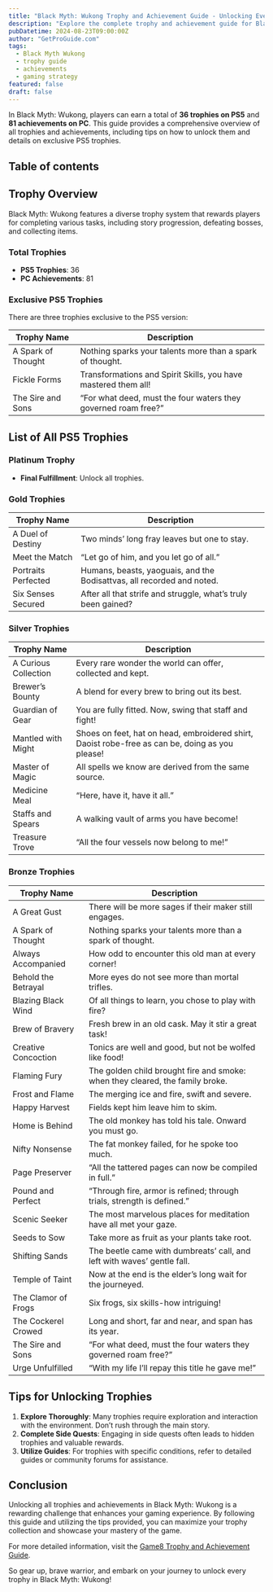 ```yaml
---
title: "Black Myth: Wukong Trophy and Achievement Guide - Unlocking Every Reward"
description: "Explore the complete trophy and achievement guide for Black Myth: Wukong, including tips on how to unlock each trophy and exclusive PS5 achievements."
pubDatetime: 2024-08-23T09:00:00Z
author: "GetProGuide.com"
tags:
  - Black Myth Wukong
  - trophy guide
  - achievements
  - gaming strategy
featured: false
draft: false
---
```


In Black Myth: Wukong, players can earn a total of **36 trophies on PS5** and **81 achievements on PC**. This guide provides a comprehensive overview of all trophies and achievements, including tips on how to unlock them and details on exclusive PS5 trophies.

## Table of contents

## Trophy Overview

Black Myth: Wukong features a diverse trophy system that rewards players for completing various tasks, including story progression, defeating bosses, and collecting items.

### Total Trophies

- **PS5 Trophies**: 36
- **PC Achievements**: 81

### Exclusive PS5 Trophies

There are three trophies exclusive to the PS5 version:

| Trophy Name          | Description                                                  |
|----------------------|--------------------------------------------------------------|
| A Spark of Thought    | Nothing sparks your talents more than a spark of thought.   |
| Fickle Forms          | Transformations and Spirit Skills, you have mastered them all! |
| The Sire and Sons     | “For what deed, must the four waters they governed roam free?” |

## List of All PS5 Trophies

### Platinum Trophy

- **Final Fulfillment**: Unlock all trophies.

### Gold Trophies

| Trophy Name          | Description                                                  |
|----------------------|--------------------------------------------------------------|
| A Duel of Destiny     | Two minds’ long fray leaves but one to stay.                |
| Meet the Match        | “Let go of him, and you let go of all.”                     |
| Portraits Perfected   | Humans, beasts, yaoguais, and the Bodisattvas, all recorded and noted. |
| Six Senses Secured    | After all that strife and struggle, what’s truly been gained? |

### Silver Trophies

| Trophy Name          | Description                                                  |
|----------------------|--------------------------------------------------------------|
| A Curious Collection   | Every rare wonder the world can offer, collected and kept.  |
| Brewer’s Bounty       | A blend for every brew to bring out its best.               |
| Guardian of Gear      | You are fully fitted. Now, swing that staff and fight!      |
| Mantled with Might    | Shoes on feet, hat on head, embroidered shirt, Daoist robe-free as can be, doing as you please! |
| Master of Magic       | All spells we know are derived from the same source.        |
| Medicine Meal         | “Here, have it, have it all.”                               |
| Staffs and Spears     | A walking vault of arms you have become!                    |
| Treasure Trove        | “All the four vessels now belong to me!”                    |

### Bronze Trophies

| Trophy Name          | Description                                                  |
|----------------------|--------------------------------------------------------------|
| A Great Gust          | There will be more sages if their maker still engages.      |
| A Spark of Thought    | Nothing sparks your talents more than a spark of thought.   |
| Always Accompanied    | How odd to encounter this old man at every corner!          |
| Behold the Betrayal   | More eyes do not see more than mortal trifles.              |
| Blazing Black Wind    | Of all things to learn, you chose to play with fire?        |
| Brew of Bravery       | Fresh brew in an old cask. May it stir a great task!        |
| Creative Concoction   | Tonics are well and good, but not be wolfed like food!      |
| Flaming Fury          | The golden child brought fire and smoke: when they cleared, the family broke. |
| Frost and Flame       | The merging ice and fire, swift and severe.                 |
| Happy Harvest         | Fields kept him leave him to skim.                           |
| Home is Behind        | The old monkey has told his tale. Onward you must go.       |
| Nifty Nonsense        | The fat monkey failed, for he spoke too much.               |
| Page Preserver        | “All the tattered pages can now be compiled in full.”       |
| Pound and Perfect     | “Through fire, armor is refined; through trials, strength is defined.” |
| Scenic Seeker         | The most marvelous places for meditation have all met your gaze. |
| Seeds to Sow          | Take more as fruit as your plants take root.                |
| Shifting Sands        | The beetle came with dumbreats’ call, and left with waves’ gentle fall. |
| Temple of Taint       | Now at the end is the elder’s long wait for the journeyed.  |
| The Clamor of Frogs   | Six frogs, six skills-how intriguing!                        |
| The Cockerel Crowed   | Long and short, far and near, and span has its year.        |
| The Sire and Sons     | “For what deed, must the four waters they governed roam free?” |
| Urge Unfulfilled      | “With my life I’ll repay this title he gave me!”            |

## Tips for Unlocking Trophies

1. **Explore Thoroughly**: Many trophies require exploration and interaction with the environment. Don’t rush through the main story.
2. **Complete Side Quests**: Engaging in side quests often leads to hidden trophies and valuable rewards.
3. **Utilize Guides**: For trophies with specific conditions, refer to detailed guides or community forums for assistance.

## Conclusion

Unlocking all trophies and achievements in Black Myth: Wukong is a rewarding challenge that enhances your gaming experience. By following this guide and utilizing the tips provided, you can maximize your trophy collection and showcase your mastery of the game.

For more detailed information, visit the [Game8 Trophy and Achievement Guide](https://game8.co/games/Black-Myth-Wukong/archives/468091).

So gear up, brave warrior, and embark on your journey to unlock every trophy in Black Myth: Wukong!